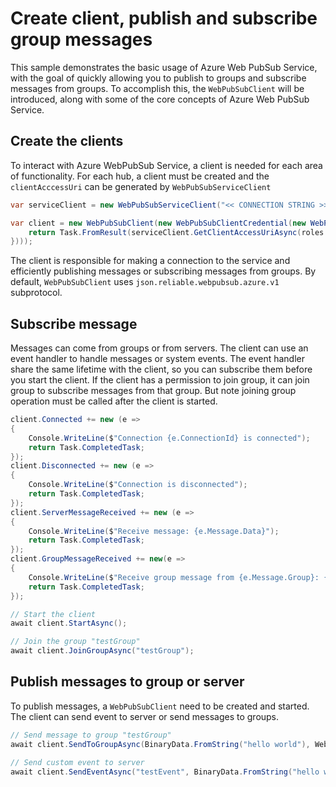 # Create client, publish and subscribe group messages

This sample demonstrates the basic usage of Azure Web PubSub Service, with the goal of quickly allowing you to publish to groups and subscribe messages from groups. To accomplish this, the `WebPubSubClient` will be introduced, along with some of the core concepts of Azure Web PubSub Service.

## Create the clients

To interact with Azure WebPubSub Service, a client is needed for each area of functionality. For each hub, a client must be created and the `clientAcccessUri` can be generated by `WebPubSubServiceClient`

```C# Snippet:WebPubSubClient_HelloWorld_GetClientAccessUri
var serviceClient = new WebPubSubServiceClient("<< CONNECTION STRING >>", "hub");

var client = new WebPubSubClient(new WebPubSubClientCredential(new WebPubSubClientCredentialOptions(token => {
    return Task.FromResult(serviceClient.GetClientAccessUriAsync(roles: new[] { "webpubsub.joinLeaveGroup", "webpubsub.sendToGroup" }));
})));
```

The client is responsible for making a connection to the service and efficiently publishing messages or subscribing messages from groups. By default, `WebPubSubClient` uses `json.reliable.webpubsub.azure.v1` subprotocol.

## Subscribe message

Messages can come from groups or from servers. The client can use an event handler to handle messages or system events. The event handler share the same lifetime with the client, so you can subscribe them before you start the client. If the client has a permission to join group, it can join group to subscribe messages from that group. But note joining group operation must be called after the client is started.

```C# Snippet:WebPubSubClient_HelloWorld_Subscribe
client.Connected += new (e =>
{
    Console.WriteLine($"Connection {e.ConnectionId} is connected");
    return Task.CompletedTask;
});
client.Disconnected += new (e =>
{
    Console.WriteLine($"Connection is disconnected");
    return Task.CompletedTask;
});
client.ServerMessageReceived += new (e =>
{
    Console.WriteLine($"Receive message: {e.Message.Data}");
    return Task.CompletedTask;
});
client.GroupMessageReceived += new(e =>
{
    Console.WriteLine($"Receive group message from {e.Message.Group}: {e.Message.Data}");
    return Task.CompletedTask;
});

// Start the client
await client.StartAsync();

// Join the group "testGroup"
await client.JoinGroupAsync("testGroup");
```

## Publish messages to group or server

To publish messages, a `WebPubSubClient` need to be created and started. The client can send event to server or send messages to groups.

```C# Snippet:WebPubSubClient_HelloWorld_Publish
// Send message to group "testGroup"
await client.SendToGroupAsync(BinaryData.FromString("hello world"), WebPubSubDataType.Text);

// Send custom event to server
await client.SendEventAsync("testEvent", BinaryData.FromString("hello world"), WebPubSubDataType.Text);
```
